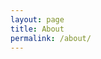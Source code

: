 ```yaml
---
layout: page
title: About
permalink: /about/
---
```

<h1 class="type-text"></h1>
<script src="/js/about_type_script.js"></script>
<script src="/js/sketch.js"></script>
<div align="center" id="sketch-holder" > </div>
